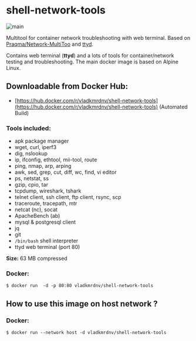 # shell-network-tools
![main](https://github.com/v-kamerdinerov/shell-network-tools/workflows/Default/badge.svg)

Multitool for container network troubleshooting with web terminal.
Based on [Praqma/Network-MultiToo](https://github.com/Praqma/Network-MultiTool) and [ttyd](https://github.com/tsl0922/ttyd).

Contains web terminal (**ttyd**) and a lots of tools for container/network testing and troubleshooting. The main docker image is based on Alpine Linux.



## Downloadable from Docker Hub: 
* [https://hub.docker.com/r/vladkmrdnv/shell-network-tools](https://hub.docker.com/r/vladkmrdnv/shell-network-tools)  (Automated Build)




### Tools included:
* apk package manager
* wget, curl, iperf3
* dig, nslookup
* ip, ifconfig, ethtool, mii-tool, route
* ping, nmap, arp, arping
* awk, sed, grep, cut, diff, wc, find, vi editor
* ps, netstat, ss
* gzip, cpio, tar
* tcpdump, wireshark, tshark
* telnet client, ssh client, ftp client, rsync, scp
* traceroute, tracepath, mtr
* netcat (nc), socat
* ApacheBench (ab)
* mysql & postgresql client
* jq
* git
* `/bin/bash` shell interpreter
* ttyd web terminal (port 80)

**Size:** 63 MB compressed

### Docker:
```
$ docker run  -d -p 80:80 vladkmrdnv/shell-network-tools
```

## How to use this image on **host network** ?

### Docker:
```
$ docker run --network host -d vladkmrdnv/shell-network-tools
```
